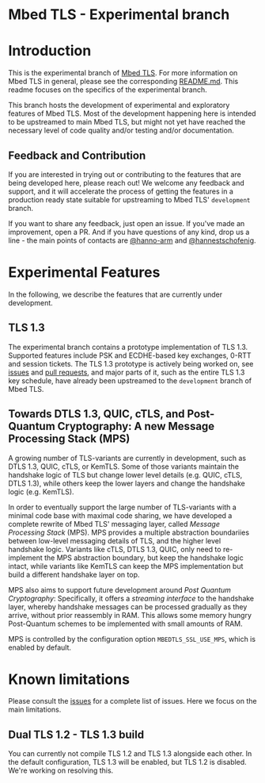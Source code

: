 Mbed TLS - Experimental branch
==============================

# Introduction

This is the experimental branch of [Mbed TLS](https://github.com/armmbed/mbedtls). For more information on Mbed TLS in
general, please see the corresponding
[README.md](https://github.com/armmbed/mbedtls/tree/development/README.md). This readme focuses on the specifics of the experimental branch.

This branch hosts the development of experimental and exploratory features of Mbed TLS. Most of the
development happening here is intended to be upstreamed to main Mbed TLS, but might not yet have reached
the necessary level of code quality and/or testing and/or documentation.

## Feedback and Contribution

If you are interested in trying out or contributing to the features that are being developed here, please reach out! We
welcome any feedback and support, and it will accelerate the process of getting the features in a production ready state
suitable for upstreaming to Mbed TLS' `development` branch.

If you want to share any feedback, just open an issue. If you've made an improvement, open a PR. And if you
have questions of any kind, drop us a line - the main points of contacts are [@hanno-arm](https://github.com/hanno-arm)
and [@hannestschofenig](https://github.com/hannestschofenig).

# Experimental Features

In the following, we describe the features that are currently under development.

## TLS 1.3

The experimental branch contains a prototype implementation of TLS 1.3. Supported features include PSK and ECDHE-based
key exchanges, 0-RTT and session tickets. The TLS 1.3 prototype is actively being worked on, see
[issues](https://github.com/hannestschofenig/mbedtls/issues) and [pull
requests](https://github.com/hannestschofenig/mbedtls/pulls), and major parts of it, such as the entire TLS 1.3 key
schedule, have already been upstreamed to the `development` branch of Mbed TLS.

## Towards DTLS 1.3, QUIC, cTLS, and Post-Quantum Cryptography: A new Message Processing Stack (MPS)

A growing number of TLS-variants are currently in development, such as DTLS 1.3, QUIC, cTLS, or KemTLS. Some of those
variants maintain the handshake logic of TLS but change lower level details (e.g. QUIC, cTLS, DTLS 1.3), while others
keep the lower layers and change the handshake logic (e.g. KemTLS).

In order to eventually support the large number of TLS-variants with a minimal code base with maximal code sharing, we
have developed a complete rewrite of Mbed TLS' messaging layer, called _Message Processing Stack_ (MPS). MPS provides a
multiple abstraction boundariies between low-level messaging details of TLS, and the higher level handshake logic. Variants
like cTLS, DTLS 1.3, QUIC, only need to re-implement the MPS abstraction boundary, but keep the handshake logic intact,
while variants like KemTLS can keep the MPS implementation but build a different handshake layer on top.

MPS also aims to support future development around _Post Quantum Cryptography_: Specifically, it offers a _streaming
interface_ to the handshake layer, whereby handshake messages can be processed gradually as they arrive, without prior reassembly in
RAM. This allows some memory hungry Post-Quantum schemes to be implemented with small amounts of RAM.

MPS is controlled by the configuration option `MBEDTLS_SSL_USE_MPS`, which is enabled by default.

# Known limitations

Please consult the [issues](https://github.com/hannestschofenig/mbedtls/issues) for a complete list of issues. Here we
focus on the main limitations.

## Dual TLS 1.2 - TLS 1.3 build

You can currently not compile TLS 1.2 and TLS 1.3 alongside each other. In the default configuration, TLS 1.3 will be
enabled, but TLS 1.2 is disabled. We're working on resolving this.
